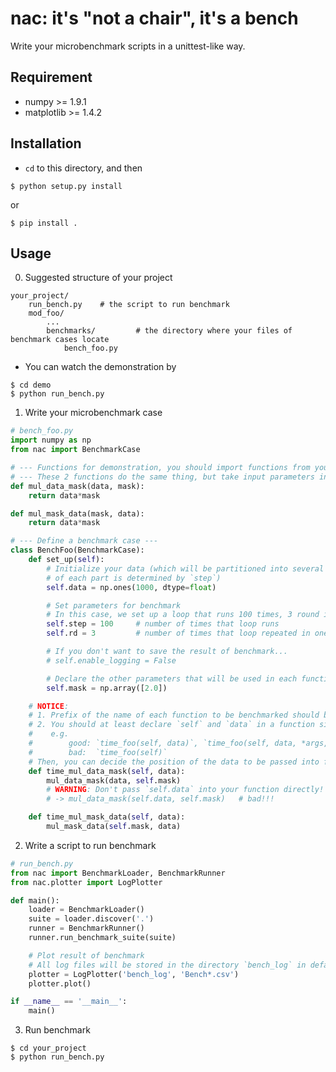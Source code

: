 # nac: it's "not a chair", it's a bench
Write your microbenchmark scripts in a unittest-like way.

## Requirement
* numpy >= 1.9.1
* matplotlib >= 1.4.2

## Installation
* `cd` to this directory, and then
```shell
$ python setup.py install
```
  or
```shell
$ pip install .
```

## Usage
0. Suggested structure of your project
```
your_project/
    run_bench.py    # the script to run benchmark
    mod_foo/
        ...
        benchmarks/         # the directory where your files of benchmark cases locate
            bench_foo.py
```

* You can watch the demonstration by
```shell
$ cd demo
$ python run_bench.py
```


1. Write your microbenchmark case
```python
# bench_foo.py
import numpy as np
from nac import BenchmarkCase

# --- Functions for demonstration, you should import functions from your module. ----
# --- These 2 functions do the same thing, but take input parameters in different order. ---
def mul_data_mask(data, mask):
    return data*mask

def mul_mask_data(mask, data):
    return data*mask

# --- Define a benchmark case ---
class BenchFoo(BenchmarkCase):
    def set_up(self):
        # Initialize your data (which will be partitioned into several parts, and the size
        # of each part is determined by `step`)
        self.data = np.ones(1000, dtype=float)

        # Set parameters for benchmark
        # In this case, we set up a loop that runs 100 times, 3 round in each run.
        self.step = 100     # number of times that loop runs
        self.rd = 3         # number of times that loop repeated in one run

        # If you don't want to save the result of benchmark...
        # self.enable_logging = False

        # Declare the other parameters that will be used in each functions to be benchmarked
        self.mask = np.array([2.0])

    # NOTICE:
    # 1. Prefix of the name of each function to be benchmarked should be `time_`.
    # 2. You should at least declare `self` and `data` in a function signature.
    #    e.g.
    #        good: `time_foo(self, data)`, `time_foo(self, data, *args, **kwargs)`
    #        bad:  `time_foo(self)`
    # Then, you can decide the position of the data to be passed into function.
    def time_mul_data_mask(self, data):
        mul_data_mask(data, self.mask)
        # WARNING: Don't pass `self.data` into your function directly!
        # -> mul_data_mask(self.data, self.mask)   # bad!!!

    def time_mul_mask_data(self, data):
        mul_mask_data(self.mask, data)

```

2. Write a script to run benchmark
```python
# run_bench.py
from nac import BenchmarkLoader, BenchmarkRunner
from nac.plotter import LogPlotter

def main():
    loader = BenchmarkLoader()
    suite = loader.discover('.')
    runner = BenchmarkRunner()
    runner.run_benchmark_suite(suite)

    # Plot result of benchmark
    # All log files will be stored in the directory `bench_log` in default.
    plotter = LogPlotter('bench_log', 'Bench*.csv')
    plotter.plot()

if __name__ == '__main__':
    main()

```

3. Run benchmark
```shell
$ cd your_project
$ python run_bench.py
```
